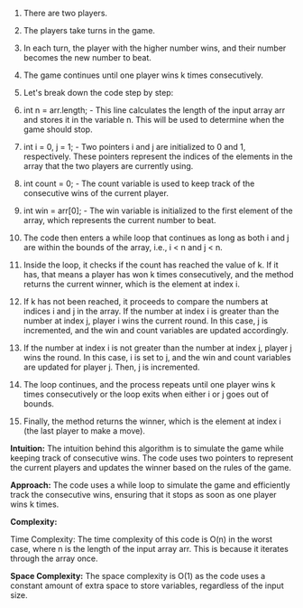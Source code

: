 1. ​There are two players.
2. The players take turns in the game.
3. In each turn, the player with the higher number wins, and their number becomes the new number to beat.
4. The game continues until one player wins k times consecutively.
   
1. Let's break down the code step by step:
2. int n = arr.length; - This line calculates the length of the input array arr and stores it in the variable n. This will be used to determine when the game should stop.

3. int i = 0, j = 1; - Two pointers i and j are initialized to 0 and 1, respectively. These pointers represent the indices of the elements in the array that the two players are currently using.

4. int count = 0; - The count variable is used to keep track of the consecutive wins of the current player.

5. int win = arr[0]; - The win variable is initialized to the first element of the array, which represents the current number to beat.

6. The code then enters a while loop that continues as long as both i and j are within the bounds of the array, i.e., i < n and j < n.

7. Inside the loop, it checks if the count has reached the value of k. If it has, that means a player has won k times consecutively, and the method returns the current winner, which is the element at index i.

8. If k has not been reached, it proceeds to compare the numbers at indices i and j in the array. If the number at index i is greater than the number at index j, player i wins the current round. In this case, j is incremented, and the win and count variables are updated accordingly.

9. If the number at index i is not greater than the number at index j, player j wins the round. In this case, i is set to j, and the win and count variables are updated for player j. Then, j is incremented.

10. The loop continues, and the process repeats until one player wins k times consecutively or the loop exits when either i or j goes out of bounds.

11. Finally, the method returns the winner, which is the element at index i (the last player to make a move).

**Intuition:**
The intuition behind this algorithm is to simulate the game while keeping track of consecutive wins. The code uses two pointers to represent the current players and updates the winner based on the rules of the game.

**Approach:**
The code uses a while loop to simulate the game and efficiently track the consecutive wins, ensuring that it stops as soon as one player wins k times.

**Complexity:**

Time Complexity: The time complexity of this code is O(n) in the worst case, where n is the length of the input array arr. This is because it iterates through the array once.

**Space Complexity:**
The space complexity is O(1) as the code uses a constant amount of extra space to store variables, regardless of the input size.
